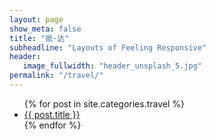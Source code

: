 ```yaml
---
layout: page
show_meta: false
title: "抵·达"
subheadline: "Layouts of Feeling Responsive"
header:
   image_fullwidth: "header_unsplash_5.jpg"
permalink: "/travel/"
---
```

<ul>
    {% for post in site.categories.travel %}
    <li><a href="{{ site.url }}{{ post.url }}">{{ post.title }}</a></li>
    {% endfor %}
</ul>